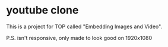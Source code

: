 # youtube clone

This is a project for TOP called "Embedding Images and Video".

P.S. isn't responsive, only made to look good on 1920x1080
